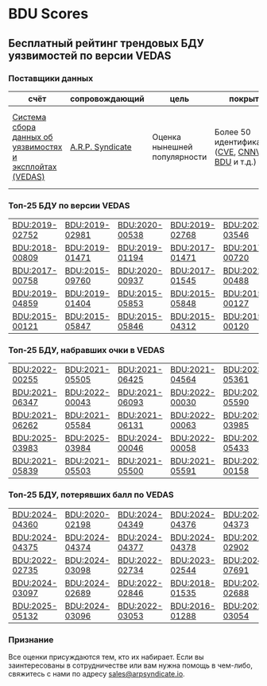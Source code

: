
# BDU Scores
## Бесплатный рейтинг трендовых БДУ уязвимостей по версии VEDAS

### Поставщики данных
| счёт | cопровождающий | цель | покрытие | определение | частота |
| ----- | ---------- | ------- | -------- | ----------- | --------- |
| [Система сбора данных об уязвимостях и эксплойтах (VEDAS)](https://vedas.arpsyndicate.io) | [A.R.P. Syndicate](https://www.arpsyndicate.io) | Оценка нынешней популярности | Более 50 идентификаторов ([CVE](https://github.com/ARPSyndicate/cve-scores), [CNNVD](https://github.com/ARPSyndicate/cnnvd-scores), [BDU](https://github.com/ARPSyndicate/bdu-scores) и т.д.) | Аналитические данные с открытым исходным кодом (OSINT), полученные от [Exploit Observer](https://www.exploit.observer) | 6-8 часов |



<h3>Топ-25 БДУ по версии VEDAS</h3>

<table>
  <tr>
    <td><a href='https://vedas.arpsyndicate.io/?vuln=BDU:2019-02752'>BDU:2019-02752</a></td>
    <td><a href='https://vedas.arpsyndicate.io/?vuln=BDU:2019-02981'>BDU:2019-02981</a></td>
    <td><a href='https://vedas.arpsyndicate.io/?vuln=BDU:2020-00538'>BDU:2020-00538</a></td>
    <td><a href='https://vedas.arpsyndicate.io/?vuln=BDU:2019-02768'>BDU:2019-02768</a></td>
    <td><a href='https://vedas.arpsyndicate.io/?vuln=BDU:2023-03546'>BDU:2023-03546</a></td>
  </tr>
  <tr>
    <td><a href='https://vedas.arpsyndicate.io/?vuln=BDU:2018-00809'>BDU:2018-00809</a></td>
    <td><a href='https://vedas.arpsyndicate.io/?vuln=BDU:2019-01471'>BDU:2019-01471</a></td>
    <td><a href='https://vedas.arpsyndicate.io/?vuln=BDU:2019-01194'>BDU:2019-01194</a></td>
    <td><a href='https://vedas.arpsyndicate.io/?vuln=BDU:2017-01471'>BDU:2017-01471</a></td>
    <td><a href='https://vedas.arpsyndicate.io/?vuln=BDU:2017-00720'>BDU:2017-00720</a></td>
  </tr>
  <tr>
    <td><a href='https://vedas.arpsyndicate.io/?vuln=BDU:2017-00758'>BDU:2017-00758</a></td>
    <td><a href='https://vedas.arpsyndicate.io/?vuln=BDU:2015-09760'>BDU:2015-09760</a></td>
    <td><a href='https://vedas.arpsyndicate.io/?vuln=BDU:2020-00937'>BDU:2020-00937</a></td>
    <td><a href='https://vedas.arpsyndicate.io/?vuln=BDU:2017-01545'>BDU:2017-01545</a></td>
    <td><a href='https://vedas.arpsyndicate.io/?vuln=BDU:2022-00488'>BDU:2022-00488</a></td>
  </tr>
  <tr>
    <td><a href='https://vedas.arpsyndicate.io/?vuln=BDU:2019-04859'>BDU:2019-04859</a></td>
    <td><a href='https://vedas.arpsyndicate.io/?vuln=BDU:2019-01404'>BDU:2019-01404</a></td>
    <td><a href='https://vedas.arpsyndicate.io/?vuln=BDU:2015-05853'>BDU:2015-05853</a></td>
    <td><a href='https://vedas.arpsyndicate.io/?vuln=BDU:2015-05848'>BDU:2015-05848</a></td>
    <td><a href='https://vedas.arpsyndicate.io/?vuln=BDU:2015-00127'>BDU:2015-00127</a></td>
  </tr>
  <tr>
    <td><a href='https://vedas.arpsyndicate.io/?vuln=BDU:2015-00121'>BDU:2015-00121</a></td>
    <td><a href='https://vedas.arpsyndicate.io/?vuln=BDU:2015-05847'>BDU:2015-05847</a></td>
    <td><a href='https://vedas.arpsyndicate.io/?vuln=BDU:2015-05846'>BDU:2015-05846</a></td>
    <td><a href='https://vedas.arpsyndicate.io/?vuln=BDU:2015-04312'>BDU:2015-04312</a></td>
    <td><a href='https://vedas.arpsyndicate.io/?vuln=BDU:2015-00120'>BDU:2015-00120</a></td>
  </tr>
</table>


<h3>Топ-25 БДУ, набравших очки в VEDAS</h3>

<table>
  <tr>
    <td><a href='https://vedas.arpsyndicate.io/?vuln=BDU:2022-00255'>BDU:2022-00255</a></td>
    <td><a href='https://vedas.arpsyndicate.io/?vuln=BDU:2021-05505'>BDU:2021-05505</a></td>
    <td><a href='https://vedas.arpsyndicate.io/?vuln=BDU:2021-06425'>BDU:2021-06425</a></td>
    <td><a href='https://vedas.arpsyndicate.io/?vuln=BDU:2021-04564'>BDU:2021-04564</a></td>
    <td><a href='https://vedas.arpsyndicate.io/?vuln=BDU:2023-05361'>BDU:2023-05361</a></td>
  </tr>
  <tr>
    <td><a href='https://vedas.arpsyndicate.io/?vuln=BDU:2021-06347'>BDU:2021-06347</a></td>
    <td><a href='https://vedas.arpsyndicate.io/?vuln=BDU:2022-00043'>BDU:2022-00043</a></td>
    <td><a href='https://vedas.arpsyndicate.io/?vuln=BDU:2021-06093'>BDU:2021-06093</a></td>
    <td><a href='https://vedas.arpsyndicate.io/?vuln=BDU:2022-00030'>BDU:2022-00030</a></td>
    <td><a href='https://vedas.arpsyndicate.io/?vuln=BDU:2021-05590'>BDU:2021-05590</a></td>
  </tr>
  <tr>
    <td><a href='https://vedas.arpsyndicate.io/?vuln=BDU:2021-06262'>BDU:2021-06262</a></td>
    <td><a href='https://vedas.arpsyndicate.io/?vuln=BDU:2021-05584'>BDU:2021-05584</a></td>
    <td><a href='https://vedas.arpsyndicate.io/?vuln=BDU:2021-06131'>BDU:2021-06131</a></td>
    <td><a href='https://vedas.arpsyndicate.io/?vuln=BDU:2022-00063'>BDU:2022-00063</a></td>
    <td><a href='https://vedas.arpsyndicate.io/?vuln=BDU:2025-03985'>BDU:2025-03985</a></td>
  </tr>
  <tr>
    <td><a href='https://vedas.arpsyndicate.io/?vuln=BDU:2025-03983'>BDU:2025-03983</a></td>
    <td><a href='https://vedas.arpsyndicate.io/?vuln=BDU:2025-03984'>BDU:2025-03984</a></td>
    <td><a href='https://vedas.arpsyndicate.io/?vuln=BDU:2024-00046'>BDU:2024-00046</a></td>
    <td><a href='https://vedas.arpsyndicate.io/?vuln=BDU:2022-00058'>BDU:2022-00058</a></td>
    <td><a href='https://vedas.arpsyndicate.io/?vuln=BDU:2021-05433'>BDU:2021-05433</a></td>
  </tr>
  <tr>
    <td><a href='https://vedas.arpsyndicate.io/?vuln=BDU:2021-05839'>BDU:2021-05839</a></td>
    <td><a href='https://vedas.arpsyndicate.io/?vuln=BDU:2021-05503'>BDU:2021-05503</a></td>
    <td><a href='https://vedas.arpsyndicate.io/?vuln=BDU:2021-05500'>BDU:2021-05500</a></td>
    <td><a href='https://vedas.arpsyndicate.io/?vuln=BDU:2021-05591'>BDU:2021-05591</a></td>
    <td><a href='https://vedas.arpsyndicate.io/?vuln=BDU:2022-00158'>BDU:2022-00158</a></td>
  </tr>
</table>


<h3>Топ-25 БДУ, потерявших балл по VEDAS</h3>

<table>
  <tr>
    <td><a href='https://vedas.arpsyndicate.io/?vuln=BDU:2024-04360'>BDU:2024-04360</a></td>
    <td><a href='https://vedas.arpsyndicate.io/?vuln=BDU:2020-02198'>BDU:2020-02198</a></td>
    <td><a href='https://vedas.arpsyndicate.io/?vuln=BDU:2024-04349'>BDU:2024-04349</a></td>
    <td><a href='https://vedas.arpsyndicate.io/?vuln=BDU:2024-04376'>BDU:2024-04376</a></td>
    <td><a href='https://vedas.arpsyndicate.io/?vuln=BDU:2024-04373'>BDU:2024-04373</a></td>
  </tr>
  <tr>
    <td><a href='https://vedas.arpsyndicate.io/?vuln=BDU:2024-04375'>BDU:2024-04375</a></td>
    <td><a href='https://vedas.arpsyndicate.io/?vuln=BDU:2024-04374'>BDU:2024-04374</a></td>
    <td><a href='https://vedas.arpsyndicate.io/?vuln=BDU:2024-04377'>BDU:2024-04377</a></td>
    <td><a href='https://vedas.arpsyndicate.io/?vuln=BDU:2024-04378'>BDU:2024-04378</a></td>
    <td><a href='https://vedas.arpsyndicate.io/?vuln=BDU:2021-02902'>BDU:2021-02902</a></td>
  </tr>
  <tr>
    <td><a href='https://vedas.arpsyndicate.io/?vuln=BDU:2022-02735'>BDU:2022-02735</a></td>
    <td><a href='https://vedas.arpsyndicate.io/?vuln=BDU:2024-03098'>BDU:2024-03098</a></td>
    <td><a href='https://vedas.arpsyndicate.io/?vuln=BDU:2022-02734'>BDU:2022-02734</a></td>
    <td><a href='https://vedas.arpsyndicate.io/?vuln=BDU:2023-02544'>BDU:2023-02544</a></td>
    <td><a href='https://vedas.arpsyndicate.io/?vuln=BDU:2024-07691'>BDU:2024-07691</a></td>
  </tr>
  <tr>
    <td><a href='https://vedas.arpsyndicate.io/?vuln=BDU:2024-03097'>BDU:2024-03097</a></td>
    <td><a href='https://vedas.arpsyndicate.io/?vuln=BDU:2024-02689'>BDU:2024-02689</a></td>
    <td><a href='https://vedas.arpsyndicate.io/?vuln=BDU:2022-02846'>BDU:2022-02846</a></td>
    <td><a href='https://vedas.arpsyndicate.io/?vuln=BDU:2018-01535'>BDU:2018-01535</a></td>
    <td><a href='https://vedas.arpsyndicate.io/?vuln=BDU:2024-02688'>BDU:2024-02688</a></td>
  </tr>
  <tr>
    <td><a href='https://vedas.arpsyndicate.io/?vuln=BDU:2025-05132'>BDU:2025-05132</a></td>
    <td><a href='https://vedas.arpsyndicate.io/?vuln=BDU:2024-03096'>BDU:2024-03096</a></td>
    <td><a href='https://vedas.arpsyndicate.io/?vuln=BDU:2022-03053'>BDU:2022-03053</a></td>
    <td><a href='https://vedas.arpsyndicate.io/?vuln=BDU:2016-01288'>BDU:2016-01288</a></td>
    <td><a href='https://vedas.arpsyndicate.io/?vuln=BDU:2022-03054'>BDU:2022-03054</a></td>
  </tr>
</table>


### Признание
Все оценки присуждаются тем, кто их набирает.
Если вы заинтересованы в сотрудничестве или вам нужна помощь в чем-либо, свяжитесь с нами по адресу [sales@arpsyndicate.io](mailto:sales@arpsyndicate.io).

